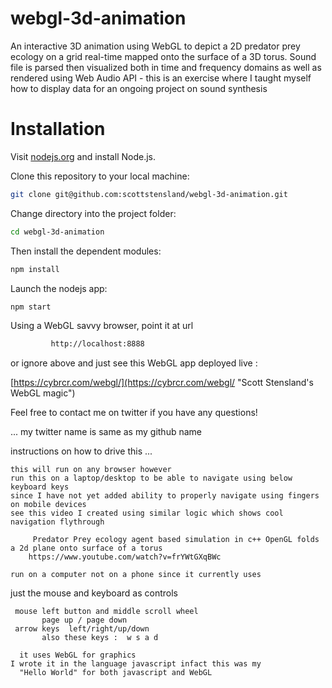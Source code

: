 webgl-3d-animation
==================

An interactive 3D animation using WebGL to depict a 2D predator prey ecology on a grid real-time mapped onto the surface of a 3D torus.  Sound file is parsed then visualized both in time and frequency domains as well as rendered using Web Audio API - this is an exercise where I taught myself how to display data for an ongoing project on sound synthesis 

# Installation

Visit [nodejs.org](http://nodejs.org) and install Node.js. 

Clone this repository to your local machine:

```bash
git clone git@github.com:scottstensland/webgl-3d-animation.git
```

Change directory into the project folder:
```bash
cd webgl-3d-animation
```

Then install the dependent modules:

```bash
npm install
```


Launch the nodejs app:

```bash
npm start
```


Using a WebGL savvy browser, point it at url

```bash
		 http://localhost:8888 
```

or ignore above and just see this WebGL app deployed live :

[https://cybrcr.com/webgl/](https://cybrcr.com/webgl/  "Scott Stensland's WebGL magic")

Feel free to contact me on twitter if you have any questions! 

... my twitter name is same as my github name

   instructions on how to drive this ...

	this will run on any browser however
	run this on a laptop/desktop to be able to navigate using below keyboard keys
    since I have not yet added ability to properly navigate using fingers on mobile devices
	see this video I created using similar logic which shows cool navigation flythrough

		 Predator Prey ecology agent based simulation in c++ OpenGL folds a 2d plane onto surface of a torus 
		https://www.youtube.com/watch?v=frYWtGXqBWc

    run on a computer not on a phone since it currently uses
   just the mouse and keyboard as controls

     mouse left button and middle scroll wheel
           page up / page down
     arrow keys  left/right/up/down
           also these keys :  w s a d

      it uses WebGL for graphics
    I wrote it in the language javascript infact this was my
      "Hello World" for both javascript and WebGL
